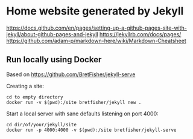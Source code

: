 # Home website generated by Jekyll
https://docs.github.com/en/pages/setting-up-a-github-pages-site-with-jekyll/about-github-pages-and-jekyll
https://jekyllrb.com/docs/pages/
https://github.com/adam-p/markdown-here/wiki/Markdown-Cheatsheet

## Run locally using Docker

Based on https://github.com/BretFisher/jekyll-serve

Creating a site:

```
cd to empty directory
docker run -v $(pwd):/site bretfisher/jekyll new .
```

Start a local server with sane defaults listening on port 4000:
```
cd dir/of/your/jekyll/site
docker run -p 4000:4000 -v $(pwd):/site bretfisher/jekyll-serve
```
